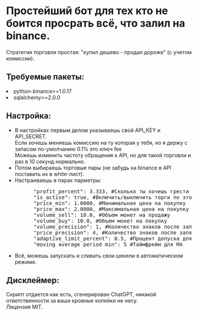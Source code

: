<h1>Простейший бот для тех кто не боится просрать всё, что залил на binance.</h1>
Стратегия торговли простая: "купил дешево - продал дороже" (с учетом комиссии).

<h2>Требуемые пакеты:</h2>
<li>python-binance>=1.0.17</li>
<li>sqlalchemy>=2.0.0</li>
<h2>Настройка:</h2>
<ul>
<li>В настройках первым делом указываешь свой API_KEY и API_SECRET.
  <br>Если хочешь меняешь комиссию на ту которая у тебя, но я держу с запасом по-умолчанию 0.1% это ключ fee
  <br>Можешь изменить частоту обращения к API, но для такой торговли и раз в 10 секунд нормально.
</li>
<li>Потом выбираешь торговые пары (не забудь на binance в API поставить их в white-лист).</li>
<li>Настраиваешь в парах парметры:
<pre>
      "profit_percent": 3.333, #Сколько ты хочешь грести профита с каждой сделки
      "is_active": true, #Включить/выключить торги по этой паре
      "price_min": 1.0000, #Минимальная цена на покупку
      "price_max": 2.0000, #Максимальная цена на покупку
      "volume_sell": 10.0, #Объем монет на продажу
      "volume_buy": 10.0, #Объем монет на покупку
      "volume_precision": 1, #Количество знаков после запятой для МОНЕТЫ в торговой паре
      "price_precision": 4, #Количество знаков после запятой для ВАЛЮТЫ в торговой паре
      "adaptive_limit_percent": 0.5, #Процент допуска для выставления цены на покупку ниже рынка
      "moving_average_period_min": 5 #Таймфрейм для MA
</pre>
</li>
<li>Всё, можешь запускать и сливать свои шекели в автоматическом режиме.</li>
</ul>
<h2>Дисклеймер:</h2>
Скрипт отдается как есть, сгенерирован ChatGPT, никакой ответственности за ваши кровные копейки не несу.<br>
Лицензия MIT.

